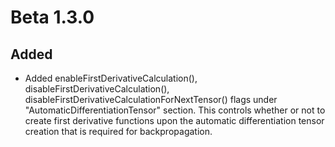 # Beta 1.3.0

## Added

* Added enableFirstDerivativeCalculation(), disableFirstDerivativeCalculation(), disableFirstDerivativeCalculationForNextTensor() flags under "AutomaticDifferentiationTensor" section. This controls whether or not to create first derivative functions upon the automatic differentiation tensor creation that is required for backpropagation.
